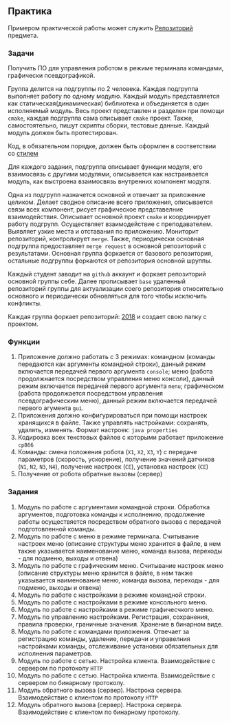
## Практика

Примером практической работы может служить [Репозиторий](https://github.com/BasePractice/c_programming.git) предмета.

### Задачи

Получить ПО для управления роботом в режиме терминала командами, графически псевдографикой.

Группа делится на подгруппы по 2 человека. Каждая подгруппа выполняет работу по одному модулю.
Каждый модуль представляется как статическая(динамическая) библиотека и объединяется в один исполняемый модуль.
Весь проект представлен и разделен при помощи `cmake`, каждая подгруппа сама описывает `cmake` проект.
Также, самостоятельно, пишут скрипты сборки, тестовые данные. Каждый модуль должен быть протестирован.


Код, в обязательном порядке, должен быть оформлен в соответствии со [стилем](_1.CodeStyle/-1.CodeStyle.md)

Для каждого задания, подгруппа описывает функции модуля, его взаимосвязь с другими модулями, описывается как настраивается модуль, как выстроена взаимосвязь внутренних компонент модуля.

Одна из подгрупп назначется основной и отвечает за приложение целиком. Делает сводное описание всего приложения, описывается связи всех компонент, рисует графическое представелние взаимодействия. Описывает основной проект `cmake` и координирует работу подгрупп. Осуществляет взаимодействие с преподавателем. Выявляет узкие места и отставания по приложению. Мониторит репозиторий, контролирует `merge`. Также, периодически основная подгруппа предоставляет `merge request` в основной репозиторий с результатами. Основная группа форкается от базового репозитория, остальные подгруппы форкаются от репозитория основной шруппы.

Каждый студент заводит на `github` аккаунт и форкает репозиторий основной группы себе. Далее прописывает `base` удаленный репозиторий группы для актуализации соего репозитория относительно основного и периодически обновляться для того чтобы исключить конфликты.

Каждая группа форкает репозиторий: [2018](https://github.com/BasePractice/cw_c_2018) и создает свою папку с проектом.

### Функции

1. Приложение должно работать с 3 режимах: командном (команды передаются как аргументы командной строки), данный режим включается передачей первого аргумента `console`; меню (работа продолжнается посредством управления меню консоли), данный режим включается передачей первого аргумента `menu`; графическом (работа продолжается посредством управления псевдографическим меню), данный режим включается передачей первого агумента `gui`.
2. Приложения должно конфигурироваться при помощи настроек хранящихся в файле. Также управлять настройками: сохранять, удалять, изменять. Формат настроек: `java properties`
3. Кодировка всех текстовых файлов с которыми работает приложение `cp866`
4. Команды: смена положения робота (`X1`, `X2`, `X3`, `Y`) c передаче параметров (скорость, ускорение), получение значений датчиков (`N1`, `N2`, `N3`, `N4`), получение настроек (`CE`), установка настроек (`CE`)
5. Получение от робота обратные вызовы (сервер)


### Задания
1. Модуль по работе с аргументами командной строки. Обработка аргументов, подготовка команды к исполнению, продолжение работы осуществяется посредством обратного вызова с передачей подготовленной команды.
2. Модуль по работе с меню в режиме терминала. Считывание настроек меню (описание структуры меню хранится в файле, в нем также указывается наименование меню, команда вызова, переходы - для подменю, выходы и отвена)
3. Модуль по работе с графическим меню. Считывание настроек меню (описание структуры меню хранится в файле, в нем также указывается наименование меню, команда вызова, переходы - для подменю, выходы и отвена)
4. Модуль по работе с настройками в режиме командной строки.
5. Модуль по работе с настройками в режиме консольного меню.
6. Модуль по работе с настройками в режиме графичесчкого меню.
7. Модуль по управлению настройками. Регистрация, сохранения, правила проверки, граничные значения. Хранение в бинарном виде.
8. Модуль по работе с командами приложения. Отвечает за регистрацию команды, удаление, передачи и управелния настройками команды, отслеживание установки обязательных для исполнения параметров.
9. Модуль по работе с сетью. Настройка клиента. Взаимодействие с сервером по протоколу `HTTP`
10. Модуль по работе с сетью. Настройка клиента. Взаимодействие с сервером по бинарному протоколу.
11. Модуль обратного вызова (сервер). Настрока сервера. Взаимодействие с клиентом по протоколу `HTTP`
12. Модуль обратного вызова (сервер). Настрока сервера. Взаимодействие с клиентом по бинарному протоколу.
